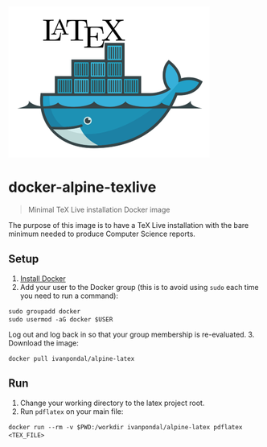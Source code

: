 ![](docker_latex_banner.png)

# docker-alpine-texlive

> Minimal TeX Live installation Docker image

The purpose of this image is to have a TeX Live installation with the bare
minimum needed to produce Computer Science reports.

## Setup

1. [Install Docker](https://www.docker.com/get-docker)
2. Add your user to the Docker group (this is to avoid using `sudo` each time
   you need to run a command):
```
sudo groupadd docker
sudo usermod -aG docker $USER
```
Log out and log back in so that your group membership is re-evaluated.
3. Download the image:
```
docker pull ivanpondal/alpine-latex
```

## Run

1. Change your working directory to the latex project root.
2. Run `pdflatex` on your main file:
```
docker run --rm -v $PWD:/workdir ivanpondal/alpine-latex pdflatex <TEX_FILE>
```
